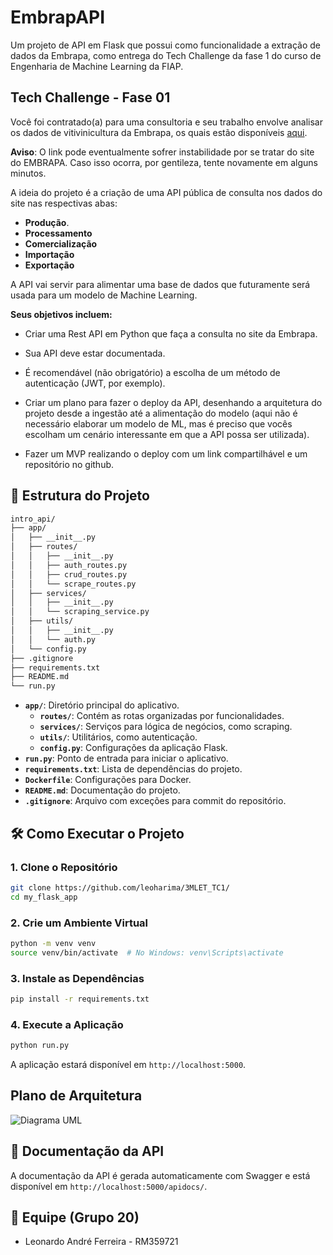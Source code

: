 # EmbrapAPI

Um projeto de API em Flask que possui como funcionalidade a extração de dados da Embrapa, 
como entrega do Tech Challenge da fase 1 do curso de Engenharia de Machine Learning da FIAP.

## Tech Challenge - Fase 01

Você foi contratado(a) para uma consultoria e seu trabalho envolve
analisar os dados de vitivinicultura da Embrapa, os quais estão disponíveis [aqui](http://vitibrasil.cnpuv.embrapa.br/index.php?opcao=opt_01).

**Aviso**: O link pode eventualmente sofrer instabilidade por se tratar do site do
EMBRAPA. Caso isso ocorra, por gentileza, tente novamente em alguns
minutos.

A ideia do projeto é a criação de uma API pública de consulta nos dados
do site nas respectivas abas:
- **Produção**.
- **Processamento**
- **Comercialização**
- **Importação**
- **Exportação**

A API vai servir para alimentar uma base de dados que futuramente será
usada para um modelo de Machine Learning.

**Seus objetivos incluem:**

- Criar uma Rest API em Python que faça a consulta no site da Embrapa.

- Sua API deve estar documentada.

- É recomendável (não obrigatório) a escolha de um método de
autenticação (JWT, por exemplo).

- Criar um plano para fazer o deploy da API, desenhando a arquitetura
do projeto desde a ingestão até a alimentação do modelo (aqui não é
necessário elaborar um modelo de ML, mas é preciso que vocês
escolham um cenário interessante em que a API possa ser utilizada).

- Fazer um MVP realizando o deploy com um link compartilhável e um
repositório no github.

## 📁 Estrutura do Projeto

```bash
intro_api/
├── app/
│   ├── __init__.py
│   ├── routes/
│   │   ├── __init__.py
│   │   ├── auth_routes.py
│   │   ├── crud_routes.py
│   │   └── scrape_routes.py
│   ├── services/
│   │   ├── __init__.py
│   │   └── scraping_service.py
│   ├── utils/
│   │   ├── __init__.py
│   │   └── auth.py
│   └── config.py
├── .gitignore
├── requirements.txt
├── README.md
└── run.py
```

- **`app/`**: Diretório principal do aplicativo.
  - **`routes/`**: Contém as rotas organizadas por funcionalidades.
  - **`services/`**: Serviços para lógica de negócios, como scraping.
  - **`utils/`**: Utilitários, como autenticação.
  - **`config.py`**: Configurações da aplicação Flask.
- **`run.py`**: Ponto de entrada para iniciar o aplicativo.
- **`requirements.txt`**: Lista de dependências do projeto.
- **`Dockerfile`**: Configurações para Docker.
- **`README.md`**: Documentação do projeto.
- **`.gitignore`**: Arquivo com exceções para commit do repositório.

## 🛠️ Como Executar o Projeto

### 1. Clone o Repositório

```bash
git clone https://github.com/leoharima/3MLET_TC1/
cd my_flask_app
```

### 2. Crie um Ambiente Virtual

```bash
python -m venv venv
source venv/bin/activate  # No Windows: venv\Scripts\activate
```

### 3. Instale as Dependências

```bash
pip install -r requirements.txt
```

### 4. Execute a Aplicação

```bash
python run.py
```

A aplicação estará disponível em `http://localhost:5000`.

## Plano de Arquitetura

![Diagrama UML](http://www.plantuml.com/plantuml/png/ZPGzRzim441t_eg3vnJUEnJvQ18Ka077Jf6Xw72XBWvXcbIFnwP5qVzU7oF8QY8QNWn9llT4YGywJu8iUUSDMeaCNnEnCVeB7px1bNSK13x2YdvaIc9CXtQB6u9P4x65I_GOBF4C_XW0W6__NOMhkEjYe23VpTyH-a2Fi2R-EU9kSt0sSgWX5rtddKLnCGpCZSUqXOlbbnhq6GKVCT50B6EI3TFwhgaXb_k3t0t0wsbPhBDqz7aiO-V2ve0IPd5FsQzZxewj4DOIUNysaELYWrk2EPJZ1sHwZZdHKStITUHTE7YkxnjOShIKKWrSe7tU8z0GSXYlVj708hRaQ-2AKlQI3c-MgNLMj-VjlLuJqfXcbJXcexxgCofuNucoDv5VaDl1CJcc-4GmolVlQE2dvrGmrOyQxZBnRvYNdQIoPwOogvPQL6hg_okA-ZegRQcWTDYleJwdaXCoKsF_K2jywQMdSNg7oG1LUVrB6AsSmJrZI4-HTsUW6szgYDhU9QagDRW0S-W3D9DZYayMgePR2iGe17tJfZAg5lqkbbebSnY0Smfjtlb_)
## 📖 Documentação da API

A documentação da API é gerada automaticamente com Swagger e está disponível em `http://localhost:5000/apidocs/`.

## 🤝 Equipe (Grupo 20)
- Leonardo André Ferreira - RM359721
